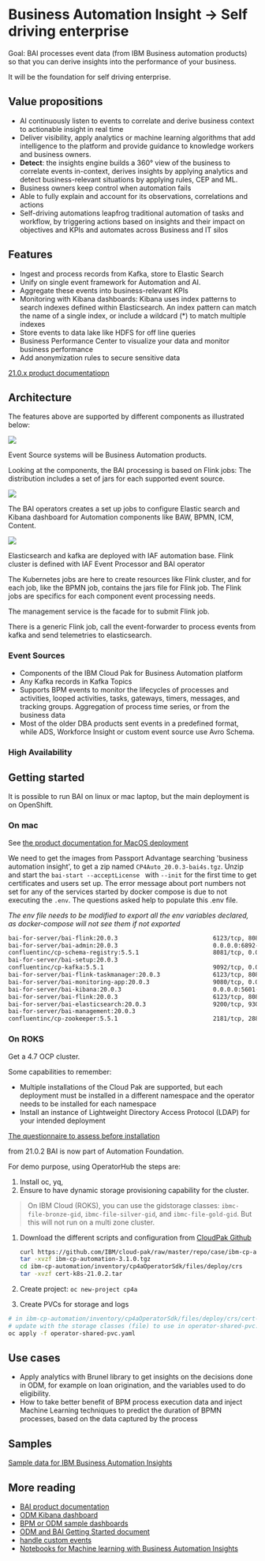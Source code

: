 # Business Automation Insight -> Self driving enterprise

Goal: BAI processes event data (from IBM Business automation products) so that you can derive insights into the performance of your business.

It will be the foundation for self driving enterprise.

## Value propositions

* AI continuously listen to events to correlate and derive business context to actionable insight in real time
* Deliver visibility, apply analytics or machine learning algorithms that add intelligence to the platform and 
provide guidance to knowledge workers and business owners.
* **Detect**: the insights engine builds a 360° view of the business to correlate events in-context, derives insights by applying analytics and detect business-relevant situations by applying rules, CEP and ML. 
* Business owners keep control when automation fails
* Able to fully explain and account for its observations, correlations and actions
* Self-driving automations leapfrog traditional automation of tasks and workflow, by triggering actions 
based on insights and their impact on objectives and KPIs and automates across Business and IT silos

## Features

* Ingest and process records from Kafka, store to Elastic Search
* Unify on single event framework for Automation and AI.
* Aggregate these events into business-relevant KPIs
* Monitoring with Kibana dashboards: Kibana uses index patterns to search indexes defined within Elasticsearch. An index pattern can match the name of a single index, or include a wildcard (*) to match multiple indexes
* Store events to data lake like HDFS for off line queries
* Business Performance Center to visualize your data and monitor business performance
* Add anonymization rules to secure sensitive data

[21.0.x product documentatiopn](https://www.ibm.com/docs/en/cloud-paks/cp-biz-automation/21.0.x?topic=software-business-automation-insights-server)

## Architecture

The features above are supported by different components as illustrated below:

![](./images/BAI_HL.png)

Event Source systems will be Business Automation products.

Looking at the components, the BAI processing is based on Flink jobs: The distribution includes a set of jars for each supported event source.

![](./images/BAI_details.png)

The BAI operators creates a set up jobs to configure Elastic search and Kibana dashboard for Automation components like BAW, BPMN, ICM, Content.

![](./images/BAI-operators.png)

Elasticsearch and kafka are deployed with IAF automation base. Flink cluster is defined with IAF Event Processor and BAI operator

The Kubernetes jobs are here to create resources like Flink cluster, and for each job, like the BPMN job, contains the jars file for Flink job. 
The Flink jobs are specifics for each component event processing needs.

The management service is the facade for to submit Flink job.

There is a generic Flink job, call the event-forwarder to process events from kafka and send telemetries to elasticsearch. 

### Event Sources

* Components of the IBM Cloud Pak for Business Automation platform
* Any Kafka records in Kafka Topics
* Supports BPM events to monitor the lifecycles of processes and activities, looped activities, 
tasks, gateways, timers, messages, and tracking groups. Aggregation of process time series, or from the business data
* Most of the older DBA products sent events in a predefined format, while ADS, Workforce Insight or custom event source use Avro Schema.

### High Availability


## Getting started

It is possible to run BAI on linux or mac laptop, but the main deployment is on OpenShift.

### On mac

See [the product documentation for MacOS deployment](https://www.ibm.com/docs/en/cloud-paks/cp-biz-automation/21.0.x?topic=kubernetes-installing-macos)

We need to get the images from Passport Advantage searching 'business automation insight', to get a zip named 
`CP4Auto_20.0.3-bai4s.tgz`. Unzip and start the `bai-start --acceptLicense ` with `--init` for the first time to get certificates and users set up.
The error message about port numbers not set for any of the services started by docker compose is due to not executing 
the `.env`. The questions asked help to populate this .env file.

*The env file needs to be modified to export all the env variables declared, as docker-compose will not see them if not exported*

```sh
bai-for-server/bai-flink:20.0.3                           6123/tcp, 8081/tcp                                     data_processors-deployer_1
bai-for-server/bai-admin:20.0.3                           0.0.0.0:6892->6892/tcp                                 data_admin_1
confluentinc/cp-schema-registry:5.5.1                     8081/tcp, 0.0.0.0:8084->8084/tcp                       data_schema-registry_1
bai-for-server/bai-setup:20.0.3                                                                     data_setup_1
confluentinc/cp-kafka:5.5.1                               9092/tcp, 0.0.0.0:29092->29092/tcp                     data_kafka_1
bai-for-server/bai-flink-taskmanager:20.0.3               6123/tcp, 8081/tcp                                     data_taskmanager_1
bai-for-server/bai-monitoring-app:20.0.3                  9080/tcp, 0.0.0.0:9443->9443/tcp                       data_business-performance-center_1
bai-for-server/bai-kibana:20.0.3                          0.0.0.0:5601->5601/tcp                                 data_kibana_1
bai-for-server/bai-flink:20.0.3                           6123/tcp, 8081/tcp                                     data_jobmanager_1
bai-for-server/bai-elasticsearch:20.0.3                   9200/tcp, 9300/tcp                                     data_elasticsearch_1
bai-for-server/bai-management:20.0.3                                                                  data_management_1
confluentinc/cp-zookeeper:5.5.1                           2181/tcp, 2888/tcp, 0.0.0.0:2121->2121/tcp, 3888/tcp   data_zookeeper_1
```

### On ROKS

Get a 4.7 OCP cluster.

Some capabilities to remember:

* Multiple installations of the Cloud Pak are supported, but each deployment must be installed in a different namespace and the operator needs to be installed for each namespace
* Install an instance of Lightweight Directory Access Protocol (LDAP) for your intended deployment

[The questionnaire to assess before installation](https://www.ibm.com/docs/en/cloud-paks/cp-biz-automation/21.0.x?topic=deployments-quick-reference-qa-demo)

from 21.0.2 BAI is now part of Automation Foundation.

For demo purpose, using OperatorHub the steps are:

1. Install oc, yq, 
1. Ensure to have dynamic storage provisioning capability for the cluster.

  > On IBM Cloud (ROKS), you can use the gidstorage classes: `ibmc-file-bronze-gid`, `ibmc-file-silver-gid`, and `ibmc-file-gold-gid`. 
  > But this will not run on a multi zone cluster.

1. Download the different scripts and configuration from [CloudPak Github](https://github.com/IBM/cloud-pak/) 

   ```sh
   curl https://github.com/IBM/cloud-pak/raw/master/repo/case/ibm-cp-automation-3.1.0.tgz
   tar -xvzf ibm-cp-automation-3.1.0.tgz
   cd ibm-cp-automation/inventory/cp4aOperatorSdk/files/deploy/crs
   tar -xvzf cert-k8s-21.0.2.tar
   ```
1. Create project: `oc new-project cp4a`
1. Create PVCs for storage and logs

  ```sh
  # in ibm-cp-automation/inventory/cp4aOperatorSdk/files/deploy/crs/cert-kubernetes/descriptors
  # update with the storage classes (file) to use in operator-shared-pvc.yaml 
  oc apply -f operator-shared-pvc.yaml 
  ```

## Use cases

* Apply analytics with Brunel library to get insights on the decisions done in ODM, for example on loan origination, and the variables used to do eligibility.
* How to take better benefit of BPM process execution data and inject Machine Learning techniques to predict the duration of BPMN processes, 
based on the data captured by the process

## Samples

[Sample data for IBM Business Automation Insights](https://github.com/icp4a/bai-data-samples)

## More reading

* [BAI product documentation](https://www.ibm.com/docs/en/cloud-paks/cp-biz-automation/21.0.x?topic=services-business-automation-insights)
* [ODM Kibana dashboard](https://www.ibm.com/docs/en/cloud-paks/cp-biz-automation/21.0.x?topic=dashboards-odm-decisions)
* [BPM or ODM sample dashboards](https://www.ibm.com/docs/en/cloud-paks/cp-biz-automation/21.0.x?topic=insights-samples)
* [ODM and BAI Getting Started document](https://github.com/ODMDev/decisions-bai-gettingstarted)
* [handle custom events](https://github.com/icp4a/bai-emitter-samples)
* [Notebooks for Machine learning with Business Automation Insights](https://github.com/IBM-DBA/bai-ai-samples)
